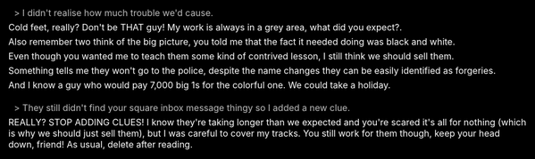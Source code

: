 ## ✉ RE: Second Thoughts
<style>
* { margin:0; padding:0; }
div.body { background:#000; color:#FFF; white-space:normal; display:flex; flex-direction:column; justify-content:center; margin-top:0; position:absolute; top:0; bottom:0; left:0; right:0; line-height:normal !important; }
span { color:#FFF; }
p { font-size:16px; text-align:left; padding:0 15px; margin:0 !important; margin-bottom:6px !important; }
h3 { text-align:center; margin-top:0 !important; margin-bottom:8px; }
div+div { margin-top:20px; }
.q { color:#BBB; padding-left:25px; }
.q::before { content:'> '; }
p+.q { margin-top:15px !important; }
</style>
<div class="body">
<p class="q">I didn't realise how much trouble we'd cause.</p>
<p>Cold feet, really? Don't be THAT guy! My work is always in a grey area, what did you expect?.</p>
<p>Also remember two think of the big picture, you told me that the fact it needed doing was black and white.</p>
<p>Even though you wanted me to teach them some kind of contrived lesson, I still think we should sell them.</p>
<p>Something tells me they won't go to the police, despite the name changes they can be easily identified as forgeries.</p>
<p>And I know a guy who would pay 7,000 big 1s for the colorful one. We could take a holiday.</p>
<p class="q">They still didn't find your square inbox message thingy so I added a new clue.</p>
<p>REALLY? STOP ADDING CLUES! I know they're taking longer than we expected and you're scared it's all for nothing (which is why we should just sell them), but I was careful to cover my tracks. You still work for them though, keep your head down, friend! As usual, delete after reading.</p>
</div>